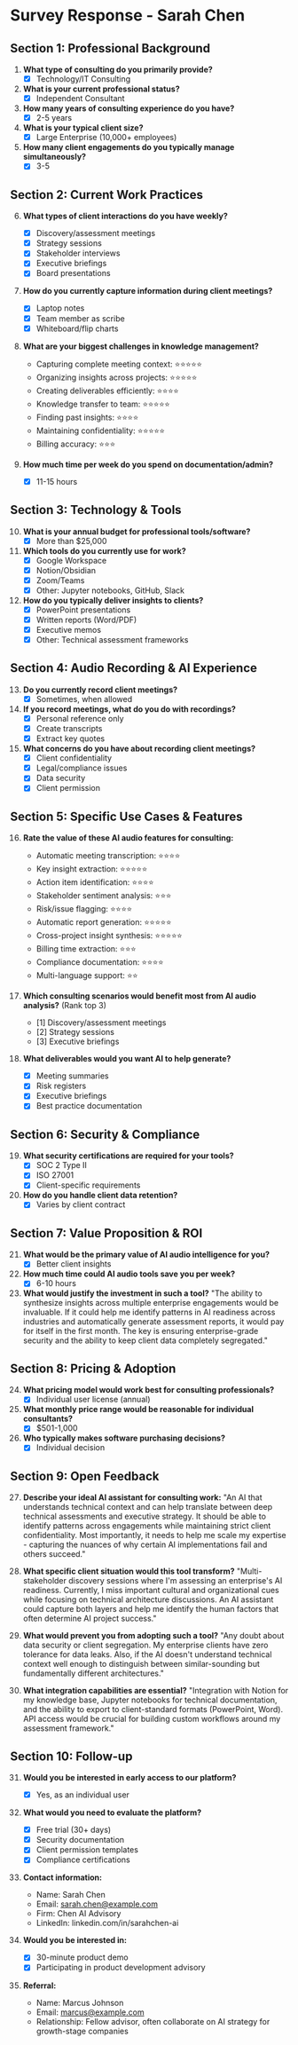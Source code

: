 # Survey Response - Sarah Chen

## Section 1: Professional Background

1. **What type of consulting do you primarily provide?**
   - [X] Technology/IT Consulting

2. **What is your current professional status?**
   - [X] Independent Consultant

3. **How many years of consulting experience do you have?**
   - [X] 2-5 years

4. **What is your typical client size?**
   - [X] Large Enterprise (10,000+ employees)

5. **How many client engagements do you typically manage simultaneously?**
   - [X] 3-5

## Section 2: Current Work Practices

6. **What types of client interactions do you have weekly?**
   - [X] Discovery/assessment meetings
   - [X] Strategy sessions
   - [X] Stakeholder interviews
   - [X] Executive briefings
   - [X] Board presentations

7. **How do you currently capture information during client meetings?**
   - [X] Laptop notes
   - [X] Team member as scribe
   - [X] Whiteboard/flip charts

8. **What are your biggest challenges in knowledge management?**
   - Capturing complete meeting context: ⭐⭐⭐⭐⭐
   - Organizing insights across projects: ⭐⭐⭐⭐⭐
   - Creating deliverables efficiently: ⭐⭐⭐⭐
   - Knowledge transfer to team: ⭐⭐⭐⭐⭐
   - Finding past insights: ⭐⭐⭐⭐
   - Maintaining confidentiality: ⭐⭐⭐⭐⭐
   - Billing accuracy: ⭐⭐⭐

9. **How much time per week do you spend on documentation/admin?**
   - [X] 11-15 hours

## Section 3: Technology & Tools

10. **What is your annual budget for professional tools/software?**
    - [X] More than $25,000

11. **Which tools do you currently use for work?**
    - [X] Google Workspace
    - [X] Notion/Obsidian
    - [X] Zoom/Teams
    - [X] Other: Jupyter notebooks, GitHub, Slack

12. **How do you typically deliver insights to clients?**
    - [X] PowerPoint presentations
    - [X] Written reports (Word/PDF)
    - [X] Executive memos
    - [X] Other: Technical assessment frameworks

## Section 4: Audio Recording & AI Experience

13. **Do you currently record client meetings?**
    - [X] Sometimes, when allowed

14. **If you record meetings, what do you do with recordings?**
    - [X] Personal reference only
    - [X] Create transcripts
    - [X] Extract key quotes

15. **What concerns do you have about recording client meetings?**
    - [X] Client confidentiality
    - [X] Legal/compliance issues
    - [X] Data security
    - [X] Client permission

## Section 5: Specific Use Cases & Features

16. **Rate the value of these AI audio features for consulting:**
    - Automatic meeting transcription: ⭐⭐⭐⭐
    - Key insight extraction: ⭐⭐⭐⭐⭐
    - Action item identification: ⭐⭐⭐⭐
    - Stakeholder sentiment analysis: ⭐⭐⭐
    - Risk/issue flagging: ⭐⭐⭐⭐
    - Automatic report generation: ⭐⭐⭐⭐⭐
    - Cross-project insight synthesis: ⭐⭐⭐⭐⭐
    - Billing time extraction: ⭐⭐⭐
    - Compliance documentation: ⭐⭐⭐⭐
    - Multi-language support: ⭐⭐

17. **Which consulting scenarios would benefit most from AI audio analysis?** (Rank top 3)
    - [1] Discovery/assessment meetings
    - [2] Strategy sessions
    - [3] Executive briefings

18. **What deliverables would you want AI to help generate?**
    - [X] Meeting summaries
    - [X] Risk registers
    - [X] Executive briefings
    - [X] Best practice documentation

## Section 6: Security & Compliance

19. **What security certifications are required for your tools?**
    - [X] SOC 2 Type II
    - [X] ISO 27001
    - [X] Client-specific requirements

20. **How do you handle client data retention?**
    - [X] Varies by client contract

## Section 7: Value Proposition & ROI

21. **What would be the primary value of AI audio intelligence for you?**
    - [X] Better client insights

22. **How much time could AI audio tools save you per week?**
    - [X] 6-10 hours

23. **What would justify the investment in such a tool?**
    "The ability to synthesize insights across multiple enterprise engagements would be invaluable. If it could help me identify patterns in AI readiness across industries and automatically generate assessment reports, it would pay for itself in the first month. The key is ensuring enterprise-grade security and the ability to keep client data completely segregated."

## Section 8: Pricing & Adoption

24. **What pricing model would work best for consulting professionals?**
    - [X] Individual user license (annual)

25. **What monthly price range would be reasonable for individual consultants?**
    - [X] $501-1,000

26. **Who typically makes software purchasing decisions?**
    - [X] Individual decision

## Section 9: Open Feedback

27. **Describe your ideal AI assistant for consulting work:**
    "An AI that understands technical context and can help translate between deep technical assessments and executive strategy. It should be able to identify patterns across engagements while maintaining strict client confidentiality. Most importantly, it needs to help me scale my expertise - capturing the nuances of why certain AI implementations fail and others succeed."

28. **What specific client situation would this tool transform?**
    "Multi-stakeholder discovery sessions where I'm assessing an enterprise's AI readiness. Currently, I miss important cultural and organizational cues while focusing on technical architecture discussions. An AI assistant could capture both layers and help me identify the human factors that often determine AI project success."

29. **What would prevent you from adopting such a tool?**
    "Any doubt about data security or client segregation. My enterprise clients have zero tolerance for data leaks. Also, if the AI doesn't understand technical context well enough to distinguish between similar-sounding but fundamentally different architectures."

30. **What integration capabilities are essential?**
    "Integration with Notion for my knowledge base, Jupyter notebooks for technical documentation, and the ability to export to client-standard formats (PowerPoint, Word). API access would be crucial for building custom workflows around my assessment framework."

## Section 10: Follow-up

31. **Would you be interested in early access to our platform?**
    - [X] Yes, as an individual user

32. **What would you need to evaluate the platform?**
    - [X] Free trial (30+ days)
    - [X] Security documentation
    - [X] Client permission templates
    - [X] Compliance certifications

33. **Contact information:**
    - Name: Sarah Chen
    - Email: sarah.chen@example.com
    - Firm: Chen AI Advisory
    - LinkedIn: linkedin.com/in/sarahchen-ai

34. **Would you be interested in:**
    - [X] 30-minute product demo
    - [X] Participating in product development advisory

35. **Referral:**
    - Name: Marcus Johnson
    - Email: marcus@example.com
    - Relationship: Fellow advisor, often collaborate on AI strategy for growth-stage companies